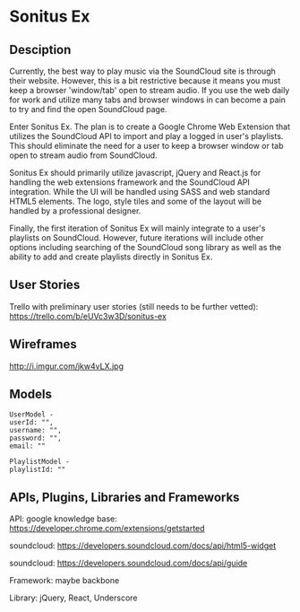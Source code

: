 # Sonitus Ex

## Desciption
Currently, the best way to play music via the SoundCloud site is through their website. However, this is a bit restrictive because it means you must keep a browser 'window/tab' open to stream audio. If you use the web daily for work and utilize many tabs and browser windows in can become a pain to try and find the open SoundCloud page.

Enter Sonitus Ex. The plan is to create a Google Chrome Web Extension that utilizes the SoundCloud API to import and play a logged in user's playlists. This should eliminate the need for a user to keep a browser window or tab open to stream audio from SoundCloud.

Sonitus Ex should primarily utilize javascript, jQuery and React.js for handling the web extensions framework and the SoundCloud API integration. While the UI will be handled using SASS and web standard HTML5 elements. The logo, style tiles and some of the layout will be handled by a professional designer.

Finally, the first iteration of Sonitus Ex will mainly integrate to a user's playlists on SoundCloud. However, future iterations will include other options including searching of the SoundCloud song library as well as the ability to add and create playlists directly in Sonitus Ex.

## User Stories

Trello with preliminary user stories (still needs to be further vetted): https://trello.com/b/eUVc3w3D/sonitus-ex

## Wireframes

http://i.imgur.com/jkw4vLX.jpg

## Models
```
UserModel -
userId: "",
username: "",
password: "",
email: ""

PlaylistModel -
playlistId: ""
```

## APIs, Plugins, Libraries and Frameworks
API: 
google knowledge base: https://developer.chrome.com/extensions/getstarted

soundcloud: https://developers.soundcloud.com/docs/api/html5-widget

soundcloud: https://developers.soundcloud.com/docs/api/guide

Framework: 
maybe backbone

Library: 
jQuery, React, Underscore


